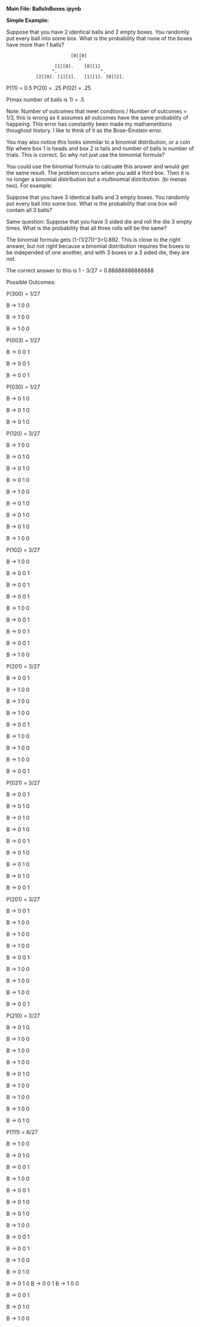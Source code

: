 **Main File: BallsInBoxes.ipynb**

**Simple Example:**

Suppose that you have 2 identical balls and 2 empty boxes. You randomly put every ball into some box. What is the probability that none of the boxes have more than 1 balls?

                            [0][0]
                               ^
                      [1][0].    [0][1]   
                     ^.                ^.
               [2][0]. [1][1].   [1][1]. [0][2].


P(11) = 0.5 P(20) = .25 P(02) = .25

P(max number of balls is 1) = .5

Note: Number of outcomes that meet condtions / Number of outcomes = 1/3, this is wrong as it assumes all outcomes have the same probability of happeing. This error has constantly been made my mathametitions thoughout history. I like to think of it as the Bose–Einstein error.

You may also notice this looks simmilar to a binomial distribution, or a coin flip where box 1 is heads and box 2 is tails and number of balls is number of trials. This is correct. So why not just use the bimomial formula? 

You could use the binomial formula to calcuate this answer and would get the same result. The problem occurrs when you add a third box. Then it is no longer a binomial distribution but a multinomial distribution. (bi menas two). For example:

Suppose that you have 3 identical balls and 3 empty boxes. You randomly put every ball into some box. What is the probability that one box will contain all 3 balls?

Same question: Suppose that you have 3 sided die and roll the die 3 empty times. What is the probability that all three rolls will be the same?

The binomial formula gets (1-(1/27))^3=0.892. This is close to the right answer, but not right because a binomial distribution requires the boxes to be independed of one another, and with 3 boxes or a 3 sided die, they are not. 

The correct answer to this is 1 - 3/27 = 0.88888888888888

Possible Outcomes:

P(300) = 1/27

B -> 1 0 0

B -> 1 0 0

B -> 1 0 0


P(003) = 1/27

B -> 0 0 1

B -> 0 0 1

B -> 0 0 1


P(030) = 1/27

B -> 0 1 0

B -> 0 1 0

B -> 0 1 0


P(120) = 3/27

B -> 1 0 0

B -> 0 1 0

B -> 0 1 0


B -> 0 1 0

B -> 1 0 0

B -> 0 1 0


B -> 0 1 0

B -> 0 1 0

B -> 1 0 0


P(102) = 3/27

B -> 1 0 0 

B -> 0 0 1 

B -> 0 0 1 


B -> 0 0 1 

B -> 1 0 0

B -> 0 0 1 


B -> 0 0 1 

B -> 0 0 1 

B -> 1 0 0


P(201) = 3/27

B -> 0 0 1

B -> 1 0 0

B -> 1 0 0


B -> 1 0 0

B -> 0 0 1

B -> 1 0 0


B -> 1 0 0

B -> 1 0 0

B -> 0 0 1


P(021) = 3/27

B -> 0 0 1

B -> 0 1 0

B -> 0 1 0


B -> 0 1 0

B -> 0 0 1

B -> 0 1 0


B -> 0 1 0

B -> 0 1 0

B -> 0 0 1


P(201) = 3/27

B -> 0 0 1

B -> 1 0 0

B -> 1 0 0


B -> 1 0 0

B -> 0 0 1

B -> 1 0 0


B -> 1 0 0

B -> 1 0 0

B -> 0 0 1


P(210) = 3/27

B -> 0 1 0

B -> 1 0 0

B -> 1 0 0


B -> 1 0 0

B -> 0 1 0

B -> 1 0 0


B -> 1 0 0

B -> 1 0 0

B -> 0 1 0


P(111) = 6/27

B -> 1 0 0

B -> 0 1 0

B -> 0 0 1


B -> 1 0 0

B -> 0 0 1

B -> 0 1 0


B -> 0 1 0

B -> 1 0 0

B -> 0 0 1


B -> 0 0 1

B -> 1 0 0

B -> 0 1 0


B -> 0 1 0
B -> 0 0 1
B -> 1 0 0


B -> 0 0 1

B -> 0 1 0

B -> 1 0 0
